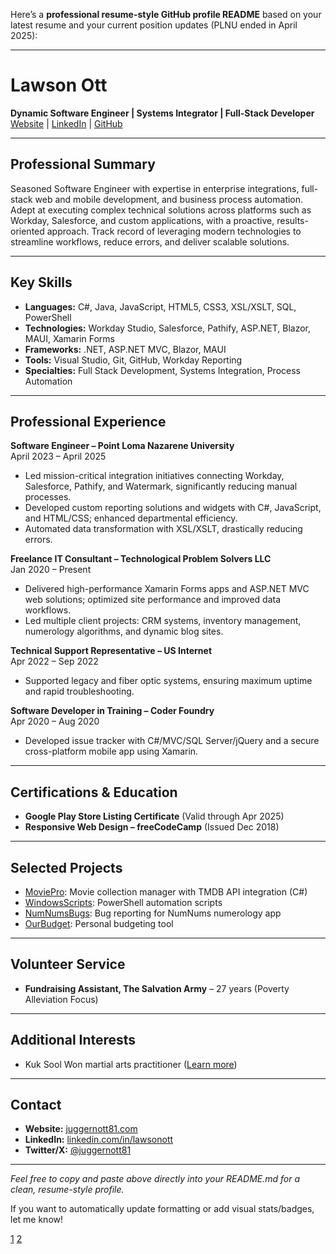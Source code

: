 Here’s a **professional resume-style GitHub profile README** based on your latest resume and your current position updates (PLNU ended in April 2025):

***

# Lawson Ott

**Dynamic Software Engineer | Systems Integrator | Full-Stack Developer**  
[Website](https://juggernott81.com) | [LinkedIn](https://www.linkedin.com/in/lawsonott/) | [GitHub](https://github.com/JuggernOtt81?tab=followers)

***

## Professional Summary

Seasoned Software Engineer with expertise in enterprise integrations, full-stack web and mobile development, and business process automation. Adept at executing complex technical solutions across platforms such as Workday, Salesforce, and custom applications, with a proactive, results-oriented approach. Track record of leveraging modern technologies to streamline workflows, reduce errors, and deliver scalable solutions.

***

## Key Skills

- **Languages:** C#, Java, JavaScript, HTML5, CSS3, XSL/XSLT, SQL, PowerShell
- **Technologies:** Workday Studio, Salesforce, Pathify, ASP.NET, Blazor, MAUI, Xamarin Forms
- **Frameworks:** .NET, ASP.NET MVC, Blazor, MAUI
- **Tools:** Visual Studio, Git, GitHub, Workday Reporting
- **Specialties:** Full Stack Development, Systems Integration, Process Automation

***

## Professional Experience

**Software Engineer – Point Loma Nazarene University**  
April 2023 – April 2025  
- Led mission-critical integration initiatives connecting Workday, Salesforce, Pathify, and Watermark, significantly reducing manual processes.
- Developed custom reporting solutions and widgets with C#, JavaScript, and HTML/CSS; enhanced departmental efficiency.
- Automated data transformation with XSL/XSLT, drastically reducing errors.

**Freelance IT Consultant – Technological Problem Solvers LLC**  
Jan 2020 – Present  
- Delivered high-performance Xamarin Forms apps and ASP.NET MVC web solutions; optimized site performance and improved data workflows.
- Led multiple client projects: CRM systems, inventory management, numerology algorithms, and dynamic blog sites.

**Technical Support Representative – US Internet**  
Apr 2022 – Sep 2022  
- Supported legacy and fiber optic systems, ensuring maximum uptime and rapid troubleshooting.

**Software Developer in Training – Coder Foundry**  
Apr 2020 – Aug 2020  
- Developed issue tracker with C#/MVC/SQL Server/jQuery and a secure cross-platform mobile app using Xamarin.

***

## Certifications & Education

- **Google Play Store Listing Certificate** (Valid through Apr 2025)  
- **Responsive Web Design – freeCodeCamp** (Issued Dec 2018)

***

## Selected Projects

- [MoviePro](https://github.com/JuggernOtt81/MoviePro): Movie collection manager with TMDB API integration (C#)
- [WindowsScripts](https://github.com/JuggernOtt81/WindowsScripts): PowerShell automation scripts
- [NumNumsBugs](https://github.com/JuggernOtt81/NumNumsBugs): Bug reporting for NumNums numerology app
- [OurBudget](https://github.com/JuggernOtt81/OurBudget): Personal budgeting tool

***

## Volunteer Service

- **Fundraising Assistant, The Salvation Army** – 27 years (Poverty Alleviation Focus)

***

## Additional Interests

- Kuk Sool Won martial arts practitioner ([Learn more](https://www.kuksoolwon.com/))

***

## Contact

- **Website:** [juggernott81.com](https://juggernott81.com)
- **LinkedIn:** [linkedin.com/in/lawsonott](https://www.linkedin.com/in/lawsonott/)
- **Twitter/X:** [@juggernott81](https://twitter.com/juggernott81)

***

*Feel free to copy and paste above directly into your README.md for a clean, resume-style profile.*

If you want to automatically update formatting or add visual stats/badges, let me know!

[1](https://github.com/JuggernOtt81/JuggernOtt81/edit/main/README.md)
[2](https://ppl-ai-file-upload.s3.amazonaws.com/web/direct-files/attachments/127478503/fd57024d-bf9b-4bfb-aa8f-a092b83a8439/Lawson-Ott-Resume-2024.10.02.pdf)
